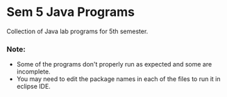 # Sem 5 Java Programs

Collection of Java lab programs for 5th semester.

### Note:

- Some of the programs don't properly run as expected and some are incomplete.
- You may need to edit the package names in each of the files to run it in eclipse IDE.
